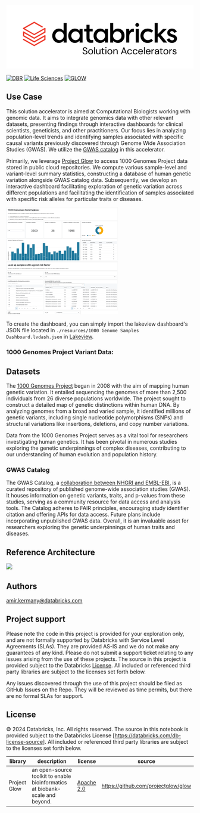 <img src=https://raw.githubusercontent.com/databricks-industry-solutions/.github/main/profile/solacc_logo.png width="600px">

[![DBR](https://img.shields.io/badge/DBR-HLS-red?logo=databricks&style=for-the-badge)](https://www.databricks.com/solutions/industries/healthcare-and-life-sciences)
[![Life Sciences](https://img.shields.io/badge/🔬RnD-LifeSciences-green?&style=for-the-badge)](hhttps://www.databricks.com/solutions/industries/life-sciences-industry-solutions)
[![GLOW](https://img.shields.io/badge/🧬genomics-Glow-blue?style=for-the-badge)](https://github.com/projectglow/glow)

## Use Case
This solution accelerator is aimed at Computational Biologists working with genomic data. It aims to integrate genomics data with other relevant datasets, presenting findings through interactive dashboards for clinical scientists, geneticists, and other practitioners. Our focus lies in analyzing population-level trends and identifying samples associated with specific causal variants previously discovered through Genome Wide Association Studies (GWAS). We utilize the [GWAS catalog](https://www.ebi.ac.uk/gwas/) in this accelerator.

Primarily, we leverage [Project Glow](https://github.com/projectglow/glow) to access 1000 Genomes Project data stored in public cloud repositories. We compute various sample-level and variant-level summary statistics, constructing a database of human genetic variation alongside GWAS catalog data. Subsequently, we develop an interactive dashboard facilitating exploration of genetic variation across different populations and facilitating the identification of samples associated with specific risk alleles for particular traits or diseases.

<img src=https://github.com/databricks-industry-solutions/db-omics/blob/53a78f42b9bb679c20094b62cd67c160b71c64e0/images/1KGDash.gif width="300px">
<img src=https://github.com/databricks-industry-solutions/db-omics/blob/53a78f42b9bb679c20094b62cd67c160b71c64e0/images/1KGDash2.gif width="300px">

To create the dashboard, you can simply import the lakeview dashboard's JSON file located in `./resources/1000 Genome Samples Dashboard.lvdash.json` in [Lakeview](https://docs.databricks.com/en/dashboards/lakeview.html).

### 1000 Genomes Project Variant Data: 

## Datasets

The [1000 Genomes Project](https://www.internationalgenome.org/) began in 2008 with the aim of mapping human genetic variation. It entailed sequencing the genomes of more than 2,500 individuals from 26 diverse populations worldwide.
The project sought to construct a detailed map of genetic distinctions within human DNA. By analyzing genomes from a broad and varied sample, it identified millions of genetic variants, including single nucleotide polymorphisms (SNPs) and structural variations like insertions, deletions, and copy number variations.

Data from the 1000 Genomes Project serves as a vital tool for researchers investigating human genetics. It has been pivotal in numerous studies exploring the genetic underpinnings of complex diseases, contributing to our understanding of human evolution and population history.

### GWAS Catalog
The GWAS Catalog, a [collaboration between NHGRI and EMBL-EBI](https://www.ncbi.nlm.nih.gov/pmc/articles/PMC6323933/), is a curated repository of published genome-wide association studies (GWAS). It houses information on genetic variants, traits, and p-values from these studies, serving as a community resource for data access and analysis tools. The Catalog adheres to FAIR principles, encouraging study identifier citation and offering APIs for data access. Future plans include incorporating unpublished GWAS data. Overall, it is an invaluable asset for researchers exploring the genetic underpinnings of human traits and diseases.

## Reference Architecture
[![](https://mermaid.ink/img/pako:eNp1U8tu2zAQ_BVCubSAo5edtNahgCzRaYAUKOrUFykQaIm2CNOkSlJWjCDf0mMv_bh-Qley4kfhXoTV7OzOzpJ8sXJZUCuwVopUJXr4lgpdL_Y_szsPJXhy_5SKSfI4mweoNKbSgeMsTWV7ruuuqJAbqm26YDbJ7XrtbCX32rSTpsLQvBQsJ9xppFozsXJ81xu6t-5tpsmm4jRjYilb5iXcNs8GlKO9ctM0JyqrhmiHVMzRlKi8dArZCC5JoZ1lzTlUUVGcGfFRoocw-MnQTlUSTT0H2GEyj6YBykvl-_bsc_gV3z_6MIShUG9oke2p2Xb41vqs-RAlMTFkoVi-1k9nqRFKvgtmdigCAperVgxdX6M_P3_9RndcNgjcgziqiNJUQeoTCsNkBZmsGyfbQqI9gC41mSQnG1IbYpgU7ZK6bBQl7WKyfK-V9bsIW8WjYMuM41OJvuWP_DIZ4wvz_LvgG5Q8kDXdMtr0XexW592cKEaEQfi54lKBQ_CLYqLLhSSqeA_GJj0VXESHMI4PIcaHsBOFD-oOwOw47e7oknEeXMURdrF_xP3_4MMeH3_0XD8c5BLmCq6m4-mH6QgdaaOehjGO8fiI35zhUGANrA2Fo2AFvKIXcIdSy5R0Q1MrgLCgS1Jzk1qpeAVqXRVwo3DBjFRWYFRNBxapjZztRP72v-fEjMByN1awJFwDSruaL_vX2j3a17-e5EPD?type=png)](https://mermaid.live/edit#pako:eNp1U8tu2zAQ_BVCubSAo5edtNahgCzRaYAUKOrUFykQaIm2CNOkSlJWjCDf0mMv_bh-Qley4kfhXoTV7OzOzpJ8sXJZUCuwVopUJXr4lgpdL_Y_szsPJXhy_5SKSfI4mweoNKbSgeMsTWV7ruuuqJAbqm26YDbJ7XrtbCX32rSTpsLQvBQsJ9xppFozsXJ81xu6t-5tpsmm4jRjYilb5iXcNs8GlKO9ctM0JyqrhmiHVMzRlKi8dArZCC5JoZ1lzTlUUVGcGfFRoocw-MnQTlUSTT0H2GEyj6YBykvl-_bsc_gV3z_6MIShUG9oke2p2Xb41vqs-RAlMTFkoVi-1k9nqRFKvgtmdigCAperVgxdX6M_P3_9RndcNgjcgziqiNJUQeoTCsNkBZmsGyfbQqI9gC41mSQnG1IbYpgU7ZK6bBQl7WKyfK-V9bsIW8WjYMuM41OJvuWP_DIZ4wvz_LvgG5Q8kDXdMtr0XexW592cKEaEQfi54lKBQ_CLYqLLhSSqeA_GJj0VXESHMI4PIcaHsBOFD-oOwOw47e7oknEeXMURdrF_xP3_4MMeH3_0XD8c5BLmCq6m4-mH6QgdaaOehjGO8fiI35zhUGANrA2Fo2AFvKIXcIdSy5R0Q1MrgLCgS1Jzk1qpeAVqXRVwo3DBjFRWYFRNBxapjZztRP72v-fEjMByN1awJFwDSruaL_vX2j3a17-e5EPD)


## Authors
<amir.kermany@databricks.com>

## Project support 

Please note the code in this project is provided for your exploration only, and are not formally supported by Databricks with Service Level Agreements (SLAs). They are provided AS-IS and we do not make any guarantees of any kind. Please do not submit a support ticket relating to any issues arising from the use of these projects. The source in this project is provided subject to the Databricks [License](./LICENSE.md). All included or referenced third party libraries are subject to the licenses set forth below.

Any issues discovered through the use of this project should be filed as GitHub Issues on the Repo. They will be reviewed as time permits, but there are no formal SLAs for support. 

## License

&copy; 2024 Databricks, Inc. All rights reserved. The source in this notebook is provided subject to the Databricks License [https://databricks.com/db-license-source].  All included or referenced third party libraries are subject to the licenses set forth below.

| library                                | description             | license    | source                                              |
|----------------------------------------|-------------------------|------------|-----------------------------------------------------|
  Project Glow                           | an open-source toolkit to enable bioinformatics at biobank-scale and beyond.|[Apache 2.0](https://github.com/projectglow/glow/blob/main/LICENSE.txt) | https://github.com/projectglow/glow

